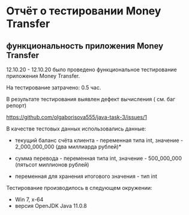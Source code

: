 ﻿# Отчёт о тестировании Money Transfer

## функциональность приложения Money Transfer

12.10.20 - 12.10.20 было проведено функциональное тестирование приложения Money Transfer.


На тестирование затрачено: 0.5 час.


В результате тестирования выявлен дефект вычисления ( см. баг репорт)

https://github.com/olgaborisova555/java-task-3/issues/1


В качестве тестовых данных использовались данные:

- текущий баланс счёта клиента - переменная типа int, значение - 2_000_000_000 (два миллиарда рублей)*

- сумма перевода - переменная типа int, значение - 500_000_000 (пятьсот миллионов рублей)

- переменная для хранения итогового значения - тип int





Тестирование производилось в следующем окружении:
* Win 7, x-64
* версия OpenJDK Java 11.0.8
